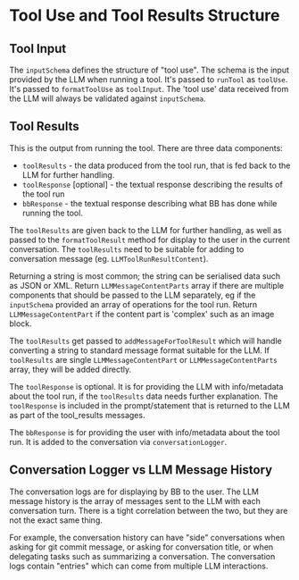 # Tool Use and Tool Results Structure

## Tool Input

The `inputSchema` defines the structure of "tool use". The schema is the input provided by the LLM when running a tool. It's passed to `runTool` as `toolUse`. It's passed to `formatToolUse` as `toolInput`. The 'tool use' data received from the LLM will always be validated against `inputSchema`. 

## Tool Results

This is the output from running the tool. There are three data components:

- `toolResults` - the data produced from the tool run, that is fed back to the LLM for further handling.
- `toolResponse` [optional] - the textual response describing the results of the tool run
- `bbResponse` - the textual response describing what BB has done while running the tool. 

The `toolResults` are given back to the LLM for further handling, as well as passed to the `formatToolResult` method for display to the user in the current conversation. The `toolResults` need to be suitable for adding to conversation message (eg. `LLMToolRunResultContent`). 

Returning a string is most common; the string can be serialised data such as JSON or XML. Return `LLMMessageContentParts` array if there are multiple components that should be passed to the LLM separately, eg if the `inputSchema` provided an array of operations for the tool run. Return `LLMMessageContentPart` if the content part is 'complex' such as an image block. 

The `toolResults` get passed to `addMessageForToolResult` which will handle converting a string to standard message format suitable for the LLM. If `toolResults` are single `LLMMessageContentPart` or `LLMMessageContentParts` array, they will be added directly. 

The `toolResponse` is optional. It is for providing the LLM with info/metadata about the tool run, if the `toolResults` data needs further explanation. The `toolResponse` is included in the prompt/statement that is returned to the LLM as part of the tool_results messages. 

The `bbResponse` is for providing the user with info/metadata about the tool run. It is added to the conversation via `conversationLogger`. 


## Conversation Logger vs LLM Message History

The conversation logs are for displaying by BB to the user. The LLM message history is the array of messages sent to the LLM with each conversation turn. There is a tight correlation between the two, but they are not the exact same thing. 

For example, the conversation history can have "side" conversations when asking for git commit message, or asking for conversation title, or when delegating tasks such as summarizing a conversation. The conversation logs contain "entries" which can come from multiple LLM interactions. 

